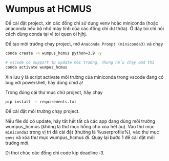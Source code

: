 # Wumpus at HCMUS

Để cài đặt project, xin các đồng chí sử dụng venv hoặc miniconda (hoặc anaconda nếu bộ nhớ máy tính của các đồng chí dư thừa). Ở đây toi chỉ nói cách dùng conda tại vì toi quen òi hjhj.

Để tạo môi trường chạy project, mở `Anaconda Prompt (miniconda3)` và chạy
```bash
conda create -n wumpus_hcmus python=3.9 -y

# vscode có support tự update môi trường, nhưng nếu chạy cmd thì
conda activate wumpus_hcmus
```

Xin lưu ý là script activate môi trường của miniconda trong vscode đang có bug với powershell, hãy dùng cmd ạ!

Trong đúng cái thư mục chứ project, hãy chạy
```bash
pip install -r requirements.txt
```

Để cài đặt môi trường chạy project.

Nếu file đó có update, hãy tắt hết tất cả các app đang dùng môi trường wumpus_hcmus (không là thư mục hổng cho xóa hết âu). Vào thư mục `miniconda3` trong vị trí đã cài đặt (thường là %userprofile%), vào thư mục `envs` và xóa thư mục wumpus_hcmus đi. Quay lại bước 1 để cài đặt môi trường mới.

Dị thoi chúc các đồng chí code kịp deadline :3.
